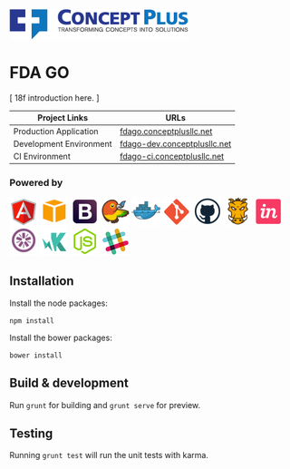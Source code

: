 ![<Concept Plus>](./app/images/cp-full-logo-colored-315x53.png)

# FDA GO

[ 18f introduction here. ]

Project Links  | URLs 
 ------------- | ------------- 
 Production Application    | [fdago.conceptplusllc.net](https://fdago.conceptplusllc.net) 
 Development Environment    | [fdago-dev.conceptplusllc.net](https://fdago-dev.conceptplusllc.net) 
 CI Environment   | [fdago-ci.conceptplusllc.net](https://fdago-ci.conceptplusllc.net)

### Powered by

![AngularJS](./app/images/angular.png)
![AWS](./app/images/aws.png)
![Bootstrap](./app/images/bootstrap.png)
![Bower](./app/images/bower.png)
![Docker](./app/images/docker.png)
![Git](./app/images/git.png)
![Github](./app/images/github.png)
![Grunt](./app/images/grunt.png)
![InVision](./app/images/invision.png)
![Jasmine](./app/images/jasmine.png)
![KarmaJS](./app/images/karma.png)
![NodeJS](./app/images/nodejs.png)
![Slack](./app/images/slack.png)


## Installation

Install the node packages:

```
npm install
```
Install the bower packages:

```
bower install
```

## Build & development

Run `grunt` for building and `grunt serve` for preview.

## Testing

Running `grunt test` will run the unit tests with karma.
